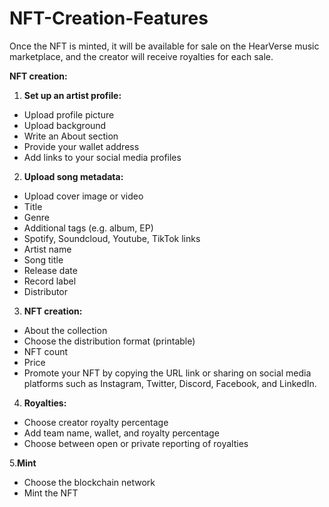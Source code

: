 # NFT-Creation-Features

Once the NFT is minted, it will be available for sale on the HearVerse music marketplace, and the creator will receive royalties for each sale.

**NFT creation:**

1. **Set up an artist profile:** 
- Upload profile picture
- Upload background
- Write an About section 
- Provide your wallet address 
- Add links to your social media profiles 

2. **Upload song metadata:** 

- Upload cover image or video
- Title
- Genre
- Additional tags (e.g. album, EP)
- Spotify, Soundcloud, Youtube, TikTok links
- Artist name
- Song title
- Release date
- Record label
- Distributor

3. **NFT creation:**
- About the collection
- Choose the distribution format (printable)
- NFT count
- Price
- Promote your NFT by copying the URL link or sharing on social media platforms such as Instagram, Twitter, Discord, Facebook, and LinkedIn.

4. **Royalties:**
- Choose creator royalty percentage
- Add team name, wallet, and royalty percentage
- Choose between open or private reporting of royalties

5.**Mint**
- Choose the blockchain network
- Mint the NFT


